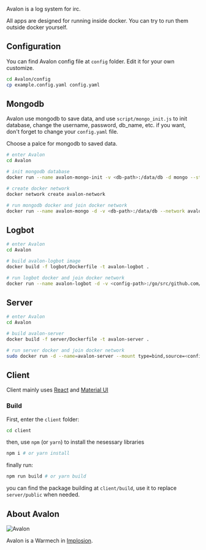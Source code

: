 Avalon is a log system for irc.

All apps are designed for running inside docker. You can try to run them outside docker yourself.

## Configuration
You can find Avalon config file at `config` folder. Edit it for your own customize.

```bash
cd Avalon/config
cp example.config.yaml config.yaml
```

## Mongodb
Avalon use mongodb to save data, and use `script/mongo_init.js` to init database, change the username, password, db_name, etc. if you want, don't forget to change your `config.yaml` file.

Choose a palce for mongodb to saved data.

```bash
# enter Avalon
cd Avalon

# init mongodb database
docker run --name avalon-mongo-init -v <db-path>:/data/db -d mongo --storageEngine wiredTiger && docker exec -it avalon-mongo-init mongo --eval "$(cat $(pwd)/script/mongo_init.js)" && docker stop avalon-mongo-init && docker rm avalon-mongo-init

# create docker network
docker network create avalon-network

# run mongodb docker and join docker network
docker run --name avalon-mongo -d -v <db-path>:/data/db --network avalon-network  mongo --storageEngine wiredTiger --auth
```

## Logbot

```bash
# enter Avalon
cd Avalon

# build avalon-logbot image
docker build -f logbot/Dockerfile -t avalon-logbot .

# run logbot docker and join docker network
docker run --name avalon-logbot -d -v <config-path>:/go/src/github.com/Stevearzh/Avalon/config --net avalon-network avalon-logbot
```

## Server

```bash
# enter Avalon
cd Avalon

# build avalon-server
docker build -f server/Dockerfile -t avalon-server .

# run server docker and join docker network
sudo docker run -d --name=avalon-server --mount type=bind,source=<config-path>,target=/avalon/config --mount type=bind,source=<key-path>,target=/avalon/keys,readonly --net avalon-network -p 5556:5556 avalon-server
```

## Client
Client mainly uses [React](https://reactjs.org/) and [Material UI](https://material-ui-next.com/)

### Build
First, enter the `client` folder:

```bash
cd client
```

then, use `npm` (or `yarn`) to install the nesessary libraries

```bash
npm i # or yarn install
```

finally run:

```bash
npm run build # or yarn build
```

you can find the package building at `client/build`, use it to replace `server/public` when needed.


## About Avalon

![Avalon](https://vignette.wikia.nocookie.net/implosion/images/b/b7/Avalon.png)

Avalon is a Warmech in [Implosion](https://en.wikipedia.org/wiki/Implosion_-_Never_Lose_Hope).
